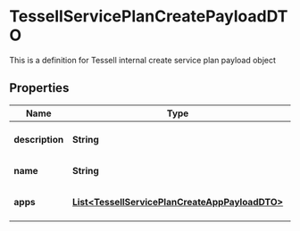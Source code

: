 

# TessellServicePlanCreatePayloadDTO

This is a definition for Tessell internal create service plan payload object

## Properties

Name | Type | Description | Notes
------------ | ------------- | ------------- | -------------
**description** | **String** | Description of the service plan |  [optional]
**name** | **String** | Name of the service plan |  [optional]
**apps** | [**List&lt;TessellServicePlanCreateAppPayloadDTO&gt;**](TessellServicePlanCreateAppPayloadDTO.md) | List of subscription names |  [optional]



